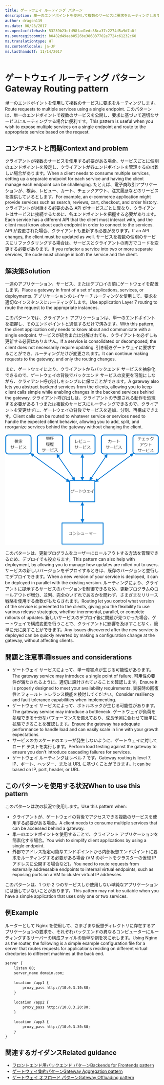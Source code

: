 ```yaml
---
title: ゲートウェイ ルーティング パターン
description: 単一のエンドポイントを使用して複数のサービスに要求をルーティングします。
author: dragon119
ms.date: 06/23/2017
ms.openlocfilehash: 53239b23cfd98fad1edc38ca37c2274d5a9d7a0f
ms.sourcegitcommit: b0482d49aab0526be386837702e7724c61232c60
ms.translationtype: HT
ms.contentlocale: ja-JP
ms.lasthandoff: 11/14/2017
---
```

# <a name="gateway-routing-pattern"></a><span data-ttu-id="df239-103">ゲートウェイ ルーティング パターン</span><span class="sxs-lookup"><span data-stu-id="df239-103">Gateway Routing pattern</span></span>

<span data-ttu-id="df239-104">単一のエンドポイントを使用して複数のサービスに要求をルーティングします。</span><span class="sxs-lookup"><span data-stu-id="df239-104">Route requests to multiple services using a single endpoint.</span></span> <span data-ttu-id="df239-105">このパターンは、単一のエンドポイントで複数のサービスを公開し、要求に基づいて適切なサービスにルーティングする場合に便利です。</span><span class="sxs-lookup"><span data-stu-id="df239-105">This pattern is useful when you wish to expose multiple services on a single endpoint and route to the appropriate service based on the request.</span></span>

## <a name="context-and-problem"></a><span data-ttu-id="df239-106">コンテキストと問題</span><span class="sxs-lookup"><span data-stu-id="df239-106">Context and problem</span></span>

<span data-ttu-id="df239-107">クライアントが複数のサービスを使用する必要がある場合、サービスごとに個別のエンドポイントを設定し、クライアントが各エンドポイントを管理するのは難しい場合があります。</span><span class="sxs-lookup"><span data-stu-id="df239-107">When a client needs to consume multiple services, setting up a separate endpoint for each service and having the client manage each endpoint can be challenging.</span></span> <span data-ttu-id="df239-108">たとえば、電子商取引アプリケーションが、検索、レビュー、カート、チェックアウト、注文履歴などのサービスを提供しているとします。</span><span class="sxs-lookup"><span data-stu-id="df239-108">For example, an e-commerce application might provide services such as search, reviews, cart, checkout, and order history.</span></span> <span data-ttu-id="df239-109">クライアントが対話する必要のある API がサービスごとに異なり、クライアントはサービスに接続するために、各エンドポイントを把握する必要があります。</span><span class="sxs-lookup"><span data-stu-id="df239-109">Each service has a different API that the client must interact with, and the client must know about each endpoint in order to connect to the services.</span></span> <span data-ttu-id="df239-110">API が変更された場合、クライアントも更新する必要があります。</span><span class="sxs-lookup"><span data-stu-id="df239-110">If an API changes, the client must be updated as well.</span></span> <span data-ttu-id="df239-111">サービスを複数の個別のサービスにリファクタリングする場合は、サービスとクライアントの両方でコードを変更する必要があります。</span><span class="sxs-lookup"><span data-stu-id="df239-111">If you refactor a service into two or more separate services, the code must change in both the service and the client.</span></span>

## <a name="solution"></a><span data-ttu-id="df239-112">解決策</span><span class="sxs-lookup"><span data-stu-id="df239-112">Solution</span></span>

<span data-ttu-id="df239-113">一連のアプリケーション、サービス、またはデプロイの前にゲートウェイを配置します。</span><span class="sxs-lookup"><span data-stu-id="df239-113">Place a gateway in front of a set of applications, services, or deployments.</span></span> <span data-ttu-id="df239-114">アプリケーションのレイヤー 7 ルーティングを使用して、要求を適切なインスタンスにルーティングします。</span><span class="sxs-lookup"><span data-stu-id="df239-114">Use application Layer 7 routing to route the request to the appropriate instances.</span></span>

<span data-ttu-id="df239-115">このパターンでは、クライアント アプリケーションは、単一のエンドポイントを把握し、そのエンドポイントと通信するだけで済みます。</span><span class="sxs-lookup"><span data-stu-id="df239-115">With this pattern, the client application only needs to know about and communicate with a single endpoint.</span></span> <span data-ttu-id="df239-116">サービスが統合または分解されても、クライアントを必ずしも更新する必要はありません。</span><span class="sxs-lookup"><span data-stu-id="df239-116">If a service is consolidated or decomposed, the client does not necessarily require updating.</span></span> <span data-ttu-id="df239-117">引き続きゲートウェイに要求することができ、ルーティングだけが変更されます。</span><span class="sxs-lookup"><span data-stu-id="df239-117">It can continue making requests to the gateway, and only the routing changes.</span></span>

<span data-ttu-id="df239-118">また、ゲートウェイにより、クライアントからバックエンド サービスを抽象化できるので、ゲートウェイの背後でバックエンド サービスの変更を可能にしながら、クライアント呼び出しをシンプルに保つことができます。</span><span class="sxs-lookup"><span data-stu-id="df239-118">A gateway also lets you abstract backend services from the clients, allowing you to keep client calls simple while enabling changes in the backend services behind the gateway.</span></span> <span data-ttu-id="df239-119">クライアント呼び出しは、クライアントの予想される動作を処理する必要がある 1 つまたは複数のサービスにルーティングできるので、クライアントを変更せずに、ゲートウェイの背後でサービスを追加、分割、再構成できます。</span><span class="sxs-lookup"><span data-stu-id="df239-119">Client calls can be routed to whatever service or services need to handle the expected client behavior, allowing you to add, split, and reorganize services behind the gateway without changing the client.</span></span>

![](./_images/gateway-routing.png)
 
<span data-ttu-id="df239-120">このパターンは、更新プログラムをユーザーにロールアウトする方法を管理できるため、デプロイでも役立ちます。</span><span class="sxs-lookup"><span data-stu-id="df239-120">This pattern can also help with deployment, by allowing you to manage how updates are rolled out to users.</span></span> <span data-ttu-id="df239-121">サービスの新しいバージョンをデプロイするときは、既存のバージョンと並行してデプロイできます。</span><span class="sxs-lookup"><span data-stu-id="df239-121">When a new version of your service is deployed, it can be deployed in parallel with the existing version.</span></span> <span data-ttu-id="df239-122">ルーティングにより、クライアントに提示するサービスのバージョンを制御できるため、更新プログラムのロールアウトが増分、並列、完全のいずれであるかを問わず、さまざまなリリース戦略を使用する柔軟がもたらされます。</span><span class="sxs-lookup"><span data-stu-id="df239-122">Routing let you control what version of the service is presented to the clients, giving you the flexibility to use various release strategies, whether incremental, parallel, or complete rollouts of updates.</span></span> <span data-ttu-id="df239-123">新しいサービスのデプロイ後に問題が見つかった場合、ゲートウェイで構成変更を行うことで、クライアントに影響を及ぼすことなく、簡単に元に戻すことができます。</span><span class="sxs-lookup"><span data-stu-id="df239-123">Any issues discovered after the new service is deployed can be quickly reverted by making a configuration change at the gateway, without affecting clients.</span></span>

## <a name="issues-and-considerations"></a><span data-ttu-id="df239-124">問題と注意事項</span><span class="sxs-lookup"><span data-stu-id="df239-124">Issues and considerations</span></span>

- <span data-ttu-id="df239-125">ゲートウェイ サービスによって、単一障害点が生じる可能性があります。</span><span class="sxs-lookup"><span data-stu-id="df239-125">The gateway service may introduce a single point of failure.</span></span> <span data-ttu-id="df239-126">可用性の要件が満たされるように、適切に設計されていることを確認します。</span><span class="sxs-lookup"><span data-stu-id="df239-126">Ensure it is properly designed to meet your availability requirements.</span></span> <span data-ttu-id="df239-127">実装時の回復性とフォールト トレランス機能を検討してください。</span><span class="sxs-lookup"><span data-stu-id="df239-127">Consider resiliency and fault tolerance capabilities when implementing.</span></span>
- <span data-ttu-id="df239-128">ゲートウェイ サービスによって、ボトルネックが生じる可能性があります。</span><span class="sxs-lookup"><span data-stu-id="df239-128">The gateway service may introduce a bottleneck.</span></span> <span data-ttu-id="df239-129">ゲートウェイが負荷を処理できる十分なパフォーマンスを備えており、成長予測に合わせて簡単に拡張できることを確認します。</span><span class="sxs-lookup"><span data-stu-id="df239-129">Ensure the gateway has adequate performance to handle load and can easily scale in line with your growth expectations.</span></span>
- <span data-ttu-id="df239-130">サービスのカスケードのエラーが発生しないように、ゲートウェイに対してロード テストを実行します。</span><span class="sxs-lookup"><span data-stu-id="df239-130">Perform load testing against the gateway to ensure you don't introduce cascading failures for services.</span></span>
- <span data-ttu-id="df239-131">ゲートウェイ ルーティングはレベル 7 です。</span><span class="sxs-lookup"><span data-stu-id="df239-131">Gateway routing is level 7.</span></span> <span data-ttu-id="df239-132">IP、ポート、ヘッダー、または URL に基づくことができます。</span><span class="sxs-lookup"><span data-stu-id="df239-132">It can be based on IP, port, header, or URL.</span></span>

## <a name="when-to-use-this-pattern"></a><span data-ttu-id="df239-133">このパターンを使用する状況</span><span class="sxs-lookup"><span data-stu-id="df239-133">When to use this pattern</span></span>

<span data-ttu-id="df239-134">このパターンは次の状況で使用します。</span><span class="sxs-lookup"><span data-stu-id="df239-134">Use this pattern when:</span></span>

- <span data-ttu-id="df239-135">クライアントが、ゲートウェイの背後でアクセスできる複数のサービスを使用する必要がある場合。</span><span class="sxs-lookup"><span data-stu-id="df239-135">A client needs to consume multiple services that can be accessed behind a gateway.</span></span>
- <span data-ttu-id="df239-136">単一のエンドポイントを使用することで、クライアント アプリケーションを簡素化する場合。</span><span class="sxs-lookup"><span data-stu-id="df239-136">You wish to simplify client applications by using a single endpoint.</span></span>
- <span data-ttu-id="df239-137">外部でアドレス指定可能なエンドポイントから内部仮想エンドポイントに要求をルーティングする必要がある場合 (VM のポートをクラスターの仮想 IP アドレスに公開する場合など)。</span><span class="sxs-lookup"><span data-stu-id="df239-137">You need to route requests from externally addressable endpoints to internal virtual endpoints, such as exposing ports on a VM to cluster virtual IP addresses.</span></span>

<span data-ttu-id="df239-138">このパターンは、1 つか 2 つのサービスしか使用しない単純なアプリケーションには適していないことがあります。</span><span class="sxs-lookup"><span data-stu-id="df239-138">This pattern may not be suitable when you have a simple application that uses only one or two services.</span></span>

## <a name="example"></a><span data-ttu-id="df239-139">例</span><span class="sxs-lookup"><span data-stu-id="df239-139">Example</span></span>

<span data-ttu-id="df239-140">ルーターとして Nginx を使用して、さまざまな仮想ディレクトリに存在するアプリケーションの要求を、それぞれバックエンドの異なるコンピューターにルーティングするサーバーの構成ファイルの簡単な例を次に示します。</span><span class="sxs-lookup"><span data-stu-id="df239-140">Using Nginx as the router, the following is a simple example configuration file for a server that routes requests for applications residing on different virtual directories to different machines at the back end.</span></span>

```
server {
    listen 80;
    server_name domain.com;

    location /app1 {
        proxy_pass http://10.0.3.10:80;
    }

    location /app2 {
        proxy_pass http://10.0.3.20:80;
    }

    location /app3 {
        proxy_pass http://10.0.3.30:80;
    }
}
```

## <a name="related-guidance"></a><span data-ttu-id="df239-141">関連するガイダンス</span><span class="sxs-lookup"><span data-stu-id="df239-141">Related guidance</span></span>

- [<span data-ttu-id="df239-142">フロントエンド用バックエンド パターン</span><span class="sxs-lookup"><span data-stu-id="df239-142">Backends for Frontends pattern</span></span>](./backends-for-frontends.md)
- [<span data-ttu-id="df239-143">ゲートウェイ集約パターン</span><span class="sxs-lookup"><span data-stu-id="df239-143">Gateway Aggregation pattern</span></span>](./gateway-aggregation.md)
- [<span data-ttu-id="df239-144">ゲートウェイ オフロード パターン</span><span class="sxs-lookup"><span data-stu-id="df239-144">Gateway Offloading pattern</span></span>](./gateway-offloading.md)



